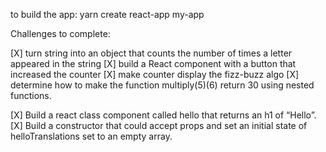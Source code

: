 to build the app: yarn create react-app my-app

Challenges to complete:

[X] turn string into an object that counts the number of times a letter appeared in the string
[X] build a React component with a button that increased the counter
[X] make counter display the fizz-buzz algo
[X] determine how to make the function multiply(5)(6) return 30 using nested functions.

[X] Build a react class component called hello that returns an h1 of “Hello”.
[X] Build a constructor that could accept props and set an initial state of helloTranslations set to an empty array.